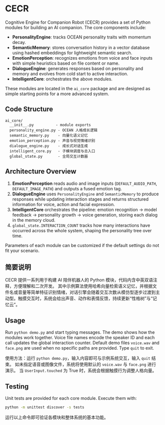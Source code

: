 # CECR

Cognitive Engine for Companion Robot (CECR) provides a set of Python modules
for building an AI companion. The core components include:

- **PersonalityEngine**: tracks OCEAN personality traits with momentum decay.
- **SemanticMemory**: stores conversation history in a vector database using
  hashed embeddings for lightweight semantic search.
- **EmotionPerception**: recognizes emotions from voice and face inputs with
  simple heuristics based on file content or name.
- **DialogueEngine**: generates responses based on personality and memory and
  evolves from cold start to active interaction.
- **IntelligentCore**: orchestrates the above modules.

These modules are located in the `ai_core` package and are designed as simple
starting points for a more advanced system.

## Code Structure

```
ai_core/
  __init__.py          - module exports
  personality_engine.py - OCEAN 人格成长逻辑
  semantic_memory.py    - 向量化语义记忆
  emotion_perception.py - 声音与视觉情绪识别
  dialogue_engine.py    - 成长式对话生成
  intelligent_core.py   - 子模块调度与总入口
  global_state.py       - 全局交互计数器
```

## Architecture Overview

1. **EmotionPerception** reads audio and image inputs (`DEFAULT_AUDIO_PATH`,
   `DEFAULT_IMAGE_PATH`) and outputs a fused emotion tag.
2. **DialogueEngine** uses `PersonalityEngine` and `SemanticMemory` to produce
   responses while updating interaction stages and returns structured
   information for voice, action and facial expression.
3. **IntelligentCore** orchestrates the pipeline: emotion recognition → model
   feedback → personality growth → voice generation, storing each dialog in the
   memory cloud.
4. `global_state.INTERACTION_COUNT` tracks how many interactions have occurred
   across the whole system, shaping the personality tree over time.

Parameters of each module can be customized if the default settings do not
fit your scenario.

## 简要说明

CECR 提供一系列用于构建 AI 陪伴机器人的 Python 模块，代码内含中英双语注释，方便理解和二次开发。
其中示例算法使用哈希向量检索语义记忆，并根据文件名或音量等简单特征识别情绪，对话引擎会随着交互次数从模仿型逐步过渡到主动型。触摸交互时，系统会给出声音、动作和表情反馈，持续更新“性格树”与“记忆云”。

## Usage

Run `python demo.py` and start typing messages. The demo shows how the modules
work together. Voice file names encode the speaker ID and each call updates the
global interaction counter. Default demo files `voice.wav` and `face.png` are
used when no specific paths are provided. Type `quit` to exit.

使用方法：运行 `python demo.py`，输入内容即可与示例系统交互，输入 `quit` 结束。
如未指定语音或图像文件，系统将使用默认的 `voice.wav` 与 `face.png` 进行演示。
当 `UserInput.touched` 为 True 时，系统会根据触摸行为调整人格向量。

## Testing

Unit tests are provided for each core module. Execute them with:

```bash
python -m unittest discover -s tests
```

运行以上命令即可验证各模块和整体系统的基本功能。
